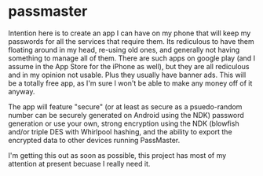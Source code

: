 # passmaster

Intention here is to create an app I can have on my phone that will keep my passwords for all the services that require them. Its rediculous to have them floating around in my head, re-using old ones, and generally not having something to manage all of them. There are such apps on google play (and I assume in the App Store for the iPhone as well), but they are all rediculous and in my opinion not usable. Plus they usually have banner ads. This will be a totally free app, as I'm sure I won't be able to make any money off of it anyway.

The app will feature "secure" (or at least as secure as a psuedo-random number can be securely generated on Android using the NDK) password generation or use your own, strong encryption using the NDK (blowfish and/or triple DES with Whirlpool hashing, and the ability to export the encrypted data to other devices running PassMaster. 

I'm getting this out as soon as possible, this project has most of my attention at present becuase I really need it.

